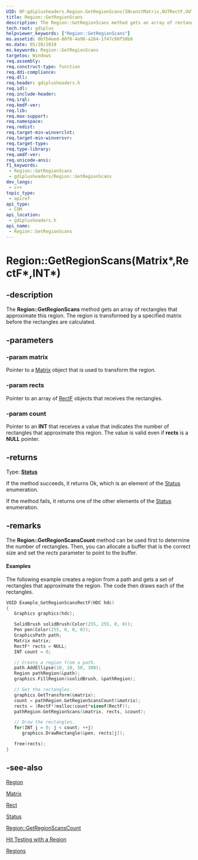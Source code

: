 ```yaml
---
UID: NF:gdiplusheaders.Region.GetRegionScans(INconstMatrix,OUTRectF,OUTINT)
title: Region::GetRegionScans
description: The Region::GetRegionScans method gets an array of rectangles that approximate this region.
tech.root: gdiplus
helpviewer_keywords: ["Region::GetRegionScans"]
ms.assetid: 0bfb4eed-80f8-4a98-a264-1f47c60f58b8
ms.date: 05/20/2019
ms.keywords: Region::GetRegionScans
targetos: Windows
req.assembly: 
req.construct-type: function
req.ddi-compliance: 
req.dll: 
req.header: gdiplusheaders.h
req.idl: 
req.include-header: 
req.irql: 
req.kmdf-ver: 
req.lib: 
req.max-support: 
req.namespace: 
req.redist: 
req.target-min-winverclnt: 
req.target-min-winversvr: 
req.target-type: 
req.type-library: 
req.umdf-ver: 
req.unicode-ansi: 
f1_keywords:
 - Region::GetRegionScans
 - gdiplusheaders/Region::GetRegionScans
dev_langs:
 - c++
topic_type:
 - apiref
api_type:
 - COM
api_location:
 - gdiplusheaders.h
api_name:
 - Region::GetRegionScans
---
```


# Region::GetRegionScans(Matrix*,RectF*,INT*)


## -description

The **Region::GetRegionScans** method gets an array of rectangles that approximate this region.
The region is transformed by a specified matrix before the rectangles are calculated.

## -parameters

### -param matrix

Pointer to a <a href="https://docs.microsoft.com/windows/desktop/api/gdiplusmatrix/nl-gdiplusmatrix-matrix">Matrix</a> object that is used to transform the region.

### -param rects

Pointer to an array of <a href="https://docs.microsoft.com/windows/desktop/api/gdiplustypes/nl-gdiplustypes-rectf">RectF</a> objects that receives the rectangles.

### -param count

Pointer to an **INT** that receives a value that indicates the number of rectangles that approximate this region.
The value is valid even if **rects** is a **NULL** pointer.

## -returns

Type: <b><a href="https://docs.microsoft.com/windows/desktop/api/gdiplustypes/ne-gdiplustypes-status">Status</a></b>

If the method succeeds, it returns Ok, which is an element of the <a href="https://docs.microsoft.com/windows/desktop/api/gdiplustypes/ne-gdiplustypes-status">Status</a> enumeration.

If the method fails, it returns one of the other elements of the <a href="https://docs.microsoft.com/windows/desktop/api/gdiplustypes/ne-gdiplustypes-status">Status</a> enumeration.

## -remarks

The **Region::GetRegionScansCount** method can be used first to determine the number of rectangles.
Then, you can allocate a buffer that is the correct size and set the *rects* parameter to point to the buffer.

#### Examples

The following example creates a region from a path and gets a set of rectangles that approximate the region.
The code then draws each of the rectangles.

```cpp
VOID Example_GetRegionScansRectF(HDC hdc)
{
   Graphics graphics(hdc);

   SolidBrush solidBrush(Color(255, 255, 0, 0));
   Pen pen(Color(255, 0, 0, 0));
   GraphicsPath path;
   Matrix matrix;
   RectF* rects = NULL;
   INT count = 0;  

   // Create a region from a path.
   path.AddEllipse(10, 10, 50, 300);
   Region pathRegion(&path);    
   graphics.FillRegion(&solidBrush, &pathRegion);

   // Get the rectangles.
   graphics.GetTransform(&matrix);
   count = pathRegion.GetRegionScansCount(&matrix);
   rects = (RectF*)malloc(count*sizeof(RectF));
   pathRegion.GetRegionScans(&matrix, rects, &count);

   // Draw the rectangles.
   for(INT j = 0; j < count; ++j)
      graphics.DrawRectangle(&pen, rects[j]);

   free(rects);
}
```

## -see-also

<a href="https://docs.microsoft.com/windows/desktop/api/gdiplusheaders/nl-gdiplusheaders-region">Region</a>

<a href="https://docs.microsoft.com/windows/desktop/api/gdiplusmatrix/nl-gdiplusmatrix-matrix">Matrix</a>

<a href="https://docs.microsoft.com/windows/desktop/api/gdiplustypes/nl-gdiplustypes-rect">Rect</a>

<a href="https://docs.microsoft.com/windows/desktop/api/gdiplustypes/ne-gdiplustypes-status">Status</a>

<a href="https://docs.microsoft.com/windows/desktop/api/gdiplusheaders/nf-gdiplusheaders-region-getregionscanscount">Region::GetRegionScansCount</a>

<a href="https://docs.microsoft.com/windows/desktop/gdiplus/-gdiplus-hit-testing-with-a-region-use">Hit Testing with a Region</a>

<a href="https://docs.microsoft.com/windows/desktop/gdiplus/-gdiplus-regions-about">Regions</a>

